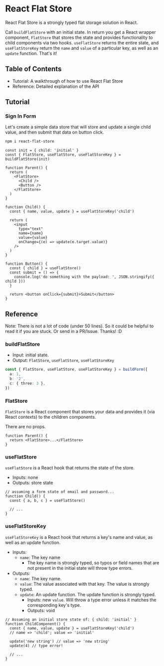 # React Flat Store

React Flat Store is a strongly typed flat storage solution in React.

Call `buildFlatStore` with an initial state. In return you get a React wrapper component, `FlatStore` that stores the state and provides functionality to child components via two hooks. `useFlatStore` returns the entire state, and `useFlatStoreKey` return the `name` and `value` of a particular key, as well as an `update` function. That's it!

## Table of Contents

- Tutorial: A walkthrough of how to use React Flat Store
- Reference: Detailed explanation of the API

## Tutorial

### Sign In Form

Let's create a simple data store that will store and update a single child value, and then submit that data on button click.

```sh
npm i react-flat-store
```

```tsx
const init = { child: 'initial' }
const { FlatStore, useFlatStore, useFlatStoreKey } = buildFlatStore(init)

function Parent() {
  return (
    <FlatStore>
      <Child />
      <Button />
    </FlatStore>
  )
}

function Child() {
  const { name, value, update } = useFlatStoreKey('child')

  return (
    <input
      type="text"
      name={name}
      value={value}
      onChange={(e) => update(e.target.value)}
    />
  )
}

function Button() {
  const { child } = useFlatStore()
  const submit = () => {
    console.log('do something with the payload: ', JSON.stringify({ child }))
  }

  return <button onClick={submit}>Submit</button>
}
```

## Reference

Note: There is not a lot of code (under 50 lines). So it could be helpful to read it if you are stuck. Or send in a PR/Issue. Thanks! :D

### buildFlatStore

- Input: initial state.
- Output: `FlatStore`, `useFlatStore`, `useFlatStoreKey`

```ts
const { FlatStore, useFlatStore, useFlatStoreKey } = buildForm({
  a: 1,
  b: '2',
  c: { three: 3 },
})
```

### FlatStore

`FlatStore` is a React component that stores your data and provides it (via React contexts) to the children components.

There are no props.

```tsx
function Parent() {
  return <FlatStore>...</FlatStore>
}
```

### useFlatStore

`useFlatStore` is a React hook that returns the state of the store.

- Inputs: none
- Outputs: store state

```tsx
// assuming a form state of email and password...
function Child() {
  const { a, b, c } = useFlatStore()

  // ...
}
```

### useFlatStoreKey

`useFlatStoreKey` is a React hook that returns a key's name and value, as well as an update function.

- Inputs: 
  - `name`: The key name
    - The key name is strongly typed, so typos or field names that are not present in the initial state will throw type errors.
- Outputs:
  - `name`: The key name.
  - `value`: The value associated with that key. The value is strongly typed.
  - `update`: An update function. The update function is strongly typed.
    - Inputs: new `value`. Will throw a type error unless it matches the corresponding key's type.
    - Outputs: void

```tsx
// Assuming an initial store state of: { child: 'initial' }
function ChildComponent() {
  const { name, value, update } = useFlatStoreKey('child')
  // name => 'child'; value => 'initial'

  update('new string') // value => 'new string'
  update(4) // type error!

  // ...
}
```

